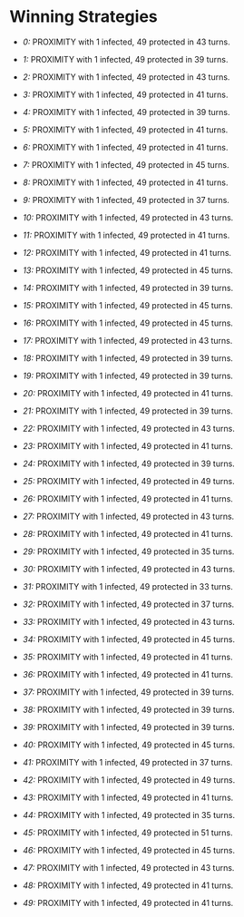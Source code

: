 # Winning Strategies

* _0:_ PROXIMITY with 1 infected, 49 protected in 43 turns.


* _1:_ PROXIMITY with 1 infected, 49 protected in 39 turns.


* _2:_ PROXIMITY with 1 infected, 49 protected in 43 turns.


* _3:_ PROXIMITY with 1 infected, 49 protected in 41 turns.


* _4:_ PROXIMITY with 1 infected, 49 protected in 39 turns.


* _5:_ PROXIMITY with 1 infected, 49 protected in 41 turns.


* _6:_ PROXIMITY with 1 infected, 49 protected in 41 turns.


* _7:_ PROXIMITY with 1 infected, 49 protected in 45 turns.


* _8:_ PROXIMITY with 1 infected, 49 protected in 41 turns.


* _9:_ PROXIMITY with 1 infected, 49 protected in 37 turns.


* _10:_ PROXIMITY with 1 infected, 49 protected in 43 turns.


* _11:_ PROXIMITY with 1 infected, 49 protected in 41 turns.


* _12:_ PROXIMITY with 1 infected, 49 protected in 41 turns.


* _13:_ PROXIMITY with 1 infected, 49 protected in 45 turns.


* _14:_ PROXIMITY with 1 infected, 49 protected in 39 turns.


* _15:_ PROXIMITY with 1 infected, 49 protected in 45 turns.


* _16:_ PROXIMITY with 1 infected, 49 protected in 45 turns.


* _17:_ PROXIMITY with 1 infected, 49 protected in 43 turns.


* _18:_ PROXIMITY with 1 infected, 49 protected in 39 turns.


* _19:_ PROXIMITY with 1 infected, 49 protected in 39 turns.


* _20:_ PROXIMITY with 1 infected, 49 protected in 41 turns.


* _21:_ PROXIMITY with 1 infected, 49 protected in 39 turns.


* _22:_ PROXIMITY with 1 infected, 49 protected in 43 turns.


* _23:_ PROXIMITY with 1 infected, 49 protected in 41 turns.


* _24:_ PROXIMITY with 1 infected, 49 protected in 39 turns.


* _25:_ PROXIMITY with 1 infected, 49 protected in 49 turns.


* _26:_ PROXIMITY with 1 infected, 49 protected in 41 turns.


* _27:_ PROXIMITY with 1 infected, 49 protected in 43 turns.


* _28:_ PROXIMITY with 1 infected, 49 protected in 41 turns.


* _29:_ PROXIMITY with 1 infected, 49 protected in 35 turns.


* _30:_ PROXIMITY with 1 infected, 49 protected in 43 turns.


* _31:_ PROXIMITY with 1 infected, 49 protected in 33 turns.


* _32:_ PROXIMITY with 1 infected, 49 protected in 37 turns.


* _33:_ PROXIMITY with 1 infected, 49 protected in 43 turns.


* _34:_ PROXIMITY with 1 infected, 49 protected in 45 turns.


* _35:_ PROXIMITY with 1 infected, 49 protected in 41 turns.


* _36:_ PROXIMITY with 1 infected, 49 protected in 41 turns.


* _37:_ PROXIMITY with 1 infected, 49 protected in 39 turns.


* _38:_ PROXIMITY with 1 infected, 49 protected in 39 turns.


* _39:_ PROXIMITY with 1 infected, 49 protected in 39 turns.


* _40:_ PROXIMITY with 1 infected, 49 protected in 45 turns.


* _41:_ PROXIMITY with 1 infected, 49 protected in 37 turns.


* _42:_ PROXIMITY with 1 infected, 49 protected in 49 turns.


* _43:_ PROXIMITY with 1 infected, 49 protected in 41 turns.


* _44:_ PROXIMITY with 1 infected, 49 protected in 35 turns.


* _45:_ PROXIMITY with 1 infected, 49 protected in 51 turns.


* _46:_ PROXIMITY with 1 infected, 49 protected in 45 turns.


* _47:_ PROXIMITY with 1 infected, 49 protected in 43 turns.


* _48:_ PROXIMITY with 1 infected, 49 protected in 41 turns.


* _49:_ PROXIMITY with 1 infected, 49 protected in 41 turns.


